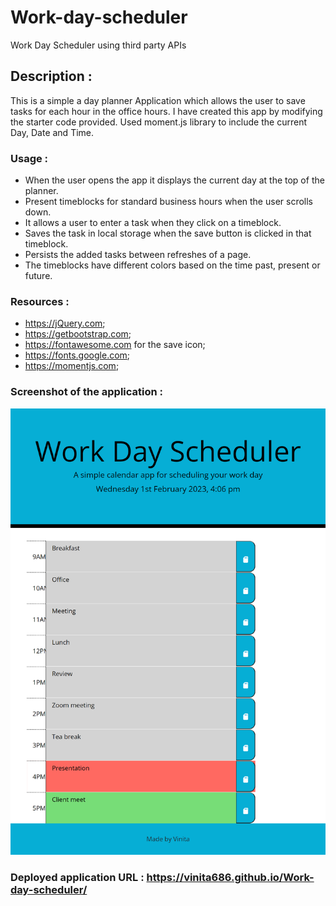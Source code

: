 # Work-day-scheduler
Work Day Scheduler using third party APIs

## Description :
This is a simple a day planner Application which allows the user to save tasks for each hour in the office hours. I have created this app by modifying the starter code 
provided. Used moment.js library to include the current Day, Date and Time.

### Usage : 
- When the user opens the app it displays the current day at the top of the planner.
- Present timeblocks for standard business hours when the user scrolls down.
- It allows a user to enter a task when they click on a timeblock.
- Saves the task in local storage when the save button is clicked in that timeblock.
- Persists the added tasks between refreshes of a page.
- The timeblocks have different colors based on the time past, present or future.


### Resources :
- https://jQuery.com;
- https://getbootstrap.com;
- https://fontawesome.com for the save icon;
- https://fonts.google.com;
- https://momentjs.com;


### Screenshot of the application :
![Image](/assests/images/Screenshot.png)


### Deployed application URL : https://vinita686.github.io/Work-day-scheduler/


